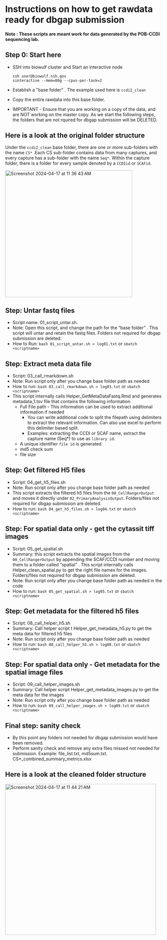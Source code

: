 # Instructions on how to get rawdata ready for dbgap submission

#### Note : These scripts are meant work for data generated by the POB-CCDI sequencing lab.  

## Step 0: Start here
* SSH into biowulf cluster and Start an interactive node

  ```
  ssh user@biowulf.nih.gov
  sinteractive --mem=80g --cpus-per-task=2
  ```
  
* Establish a "base folder" . The example used here is `ccdi2_clean`
* Copy the entire rawdata into this base folder.
* IMPORTANT - Ensure that you are working on a copy of the data, and are NOT working on the master copy. As we start the following steps, the folders that are not rquired for dbgap submission will be DELETED. 

## Here is a look at the original folder structure
Under the `ccdi2_clean` base folder, there are one or more sub-folders with the name `CS*` .Each CS sub-folder contains data from many captures, and every capture has a sub-folder with the name `Seq*`. Within the capture folder, there is a folder for every sample denoted by a `CCDIid` or `SCAFid`.  
    
 <img width="407" alt="Screenshot 2024-04-17 at 11 36 43 AM" src="https://github.com/NCI-CCR-POB/ccdi7_dbgap/assets/1800604/37109155-1eb8-4e35-83b3-6b0136eb29ac">



## Step: Untar fastq files
* Script name: 01_script_untar.sh. 
* Note: Open this script, and change the path for the “base folder” . This script will untar and retain the fastq files. Folders not required for dbgap submission are deleted. 
* How to Run:
  `bash 01_script_untar.sh > log01.txt`
   or `sbatch <scriptname> `

## Step: Extract meta data file
* Script: 03_call_rmarkdown.sh 
* Note: Run script only after you change base folder path as needed
* How to run: `bash 03_call_rmarkdown.sh > log03.txt` or `sbatch <scriptname>`
* This script internally calls Helper_GetMetaDataFastq.Rmd and generates metadata_1.tsv file that contains the following information
  - Full File path -  This information can be used to extract additional information if needed
      - You can write additional code to split the filepath using delimiters to extract the relevant information. Can also use excel to perform this delimiter based split. 
      - Examples: extracting the CCDI or SCAF name, extract the capture name (Seq*) to use as `library id`.
  - A unique identifier `file id` is generated
  - md5 check sum
  - file size

## Step: Get filtered H5 files
* Script: 04_get_h5_files.sh 
* Note: Run script only after you change base folder path as needed
* This script extracts the filtered h5 files from the `00_CellRangerOutput` and moves it directly under `02_PrimaryAnalysisOutput`. Folders/files not required for dbgap submission are deleted. 
* How to run: `bash 04_get_h5_files.sh > log04.txt` or `sbatch <scriptname>`

## Step: For spatial data only - get the cytassit tiff images
* Script: 05_get_spatial.sh
* Summary: this script extracts the spatial images from the `00_CellRangerOutput` by appending the SCAF/CCDI number and moving them to a folder called “spatial” . This script internally calls Helper_clean_spatial.py to get the right file names for the images. Folders/files not required for dbgap submission are deleted. 
* Note: Run script only after you change base folder path as needed in the code
* How to run: `bash 05_get_spatial.sh > log05.txt` or `sbatch <scriptname>`

## Step: Get metadata for the filtered h5 files
* Script: 08_call_helper_h5.sh
* Summary: Call helper script t Helper_get_metadata_h5.py to get the meta data for filtered h5 files
* Note: Run script only after you change base folder path as needed
* How to run: `bash 08_call_helper_h5.sh > log08.txt` or `sbatch <scriptname>`

## Step: For spatial data only - Get metadata for the spatial image files
* Script: 09_call_helper_images.sh 
* Summary: Call helper script Helper_get_metadata_images.py to get the meta data for the images
* Note: Run script only after you change base folder path as needed
* How to run: `bash 09_call_helper_images.sh > log09.txt` or `sbatch <scriptname>`

## Final step: sanity check
* By this point any folders not needed for dbgap submission would have been removed.
* Perform sanity check and remove any extra files missed not needed for submission. Example: file_list.txt, md5sum.txt. CS*_combined_summary_metrics.xlsx

## Here is a look at the cleaned folder structure

<img width="484" alt="Screenshot 2024-04-17 at 11 44 21 AM" src="https://github.com/NCI-CCR-POB/ccdi7_dbgap/assets/1800604/cd9e33ca-51ea-4e7a-87da-d256609af524">










